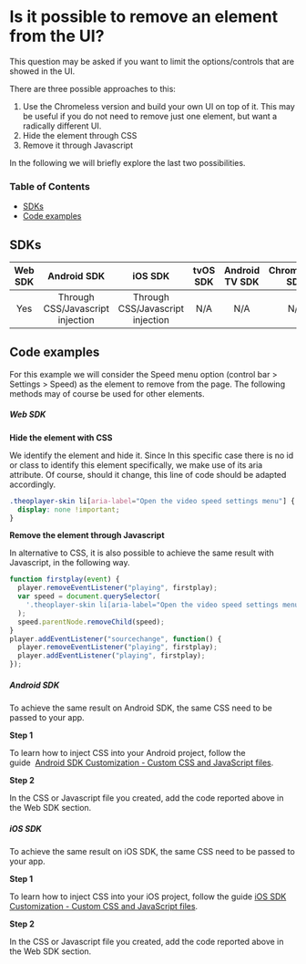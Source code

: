 # Is it possible to remove an element from the UI?

This question may be asked if you want to limit the options/controls that are showed in the UI.

There are three possible approaches to this:

1. Use the Chromeless version and build your own UI on top of it. This may be useful if you do not need to remove just one element, but want a radically different UI.
2. Hide the element through CSS
3. Remove it through Javascript

In the following we will briefly explore the last two possibilities.

### Table of Contents
- [SDKs](#sdks)
- [Code examples](#code-examples)
  
## SDKs

| Web SDK |           Android SDK            |             iOS SDK              | tvOS SDK| Android TV SDK | Chromecast SDK |
| :-----: | :------------------------------: | :------------------------------: | :--: | :------------: | :------------: |
|   Yes   | Through CSS/Javascript injection | Through CSS/Javascript injection | N/A  |      N/A       |      N/A       |

## Code examples

For this example we will consider the Speed menu option (control bar > Settings > Speed) as the element to remove from the page. The following methods may of course be used for other elements.

##### Web SDK

**Hide the element with CSS**

We identify the element and hide it. Since In this specific case there is no id or class to identify this element specifically, we make use of its aria attribute. Of course, should it change, this line of code should be adapted accordingly.

```css
.theoplayer-skin li[aria-label="Open the video speed settings menu"] {
  display: none !important;
}
```
**Remove the element through Javascript**

In alternative to CSS, it is also possible to achieve the same result with Javascript, in the following way.

```js
function firstplay(event) {
  player.removeEventListener("playing", firstplay);
  var speed = document.querySelector(
    '.theoplayer-skin li[aria-label="Open the video speed settings menu"]'
  );
  speed.parentNode.removeChild(speed);
}
player.addEventListener("sourcechange", function() {
  player.removeEventListener("playing", firstplay);
  player.addEventListener("playing", firstplay);
});
```

##### Android SDK

To achieve the same result on Android SDK, the same CSS need to be passed to your app.

**Step 1**

To learn how to inject CSS into your Android project, follow the guide  [Android SDK Customization - Custom CSS and JavaScript files](../../faq/01-how-to-add-css-or-javascript-files-to-android-ios.md).

**Step 2**

In the CSS or Javascript file you created, add the code reported above in the Web SDK section.

##### iOS SDK

To achieve the same result on iOS SDK, the same CSS need to be passed to your app.

**Step 1**

To learn how to inject CSS into your iOS project, follow the guide [iOS SDK Customization - Custom CSS and JavaScript files](../../faq/01-how-to-add-css-or-javascript-files-to-android-ios.md).

**Step 2**

In the CSS or Javascript file you created, add the code reported above in the Web SDK section.
